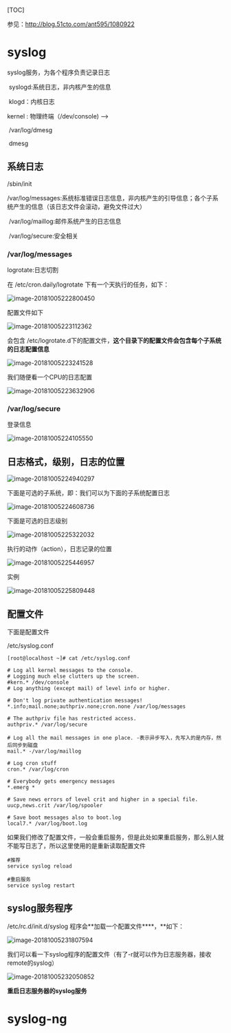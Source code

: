 

[TOC]



参见：http://blog.51cto.com/ant595/1080922



# syslog



syslog服务，为各个程序负责记录日志

​	syslogd:系统日志，非内核产生的信息

​	klogd：内核日志



kernel : 物理终端（/dev/console) —>

​	/var/log/dmesg

​	dmesg



## 系统日志



/sbin/init

​	/var/log/messages:系统标准错误日志信息，非内核产生的引导信息；各个子系统产生的信息（该日志文件会滚动，避免文件过大）

​	/var/log/maillog:邮件系统产生的日志信息

​	/var/log/secure:安全相关



### /var/log/messages



logrotate:日志切割



在 /etc/cron.daily/logrotate 下有一个天执行的任务，如下：

![image-20181005222800450](/Users/chenyansong/Documents/note/images/linux/log/logrotage.png)

配置文件如下

![image-20181005223112362](/Users/chenyansong/Documents/note/images/linux/log/logrotage2.png)



会包含 /etc/logrotate.d下的配置文件，**这个目录下的配置文件会包含每个子系统的日志配置信息**

![image-20181005223241528](/Users/chenyansong/Documents/note/images/linux/log/logrotage3.png)



我们随便看一个CPU的日志配置

![image-20181005223632906](/Users/chenyansong/Documents/note/images/linux/log/logrotage4.png)



### /var/log/secure

登录信息

![image-20181005224105550](/Users/chenyansong/Documents/note/images/linux/log/secure.png)





## 日志格式，级别，日志的位置



![image-20181005224940297](/Users/chenyansong/Documents/note/images/linux/log/syslog-format0.png)



下面是可选的子系统，即：我们可以为下面的子系统配置日志

![image-20181005224608736](/Users/chenyansong/Documents/note/images/linux/log/syslog-format.png)



下面是可选的日志级别

![image-20181005225322032](/Users/chenyansong/Documents/note/images/linux/log/syslog-level.png)





执行的动作（action），日志记录的位置

![image-20181005225446957](/Users/chenyansong/Documents/note/images/linux/log/syslog_action.png)



实例



![image-20181005225809448](/Users/chenyansong/Documents/note/images/linux/log/syslog-example.png)



## 配置文件



下面是配置文件

/etc/syslog.conf

```
[root@localhost ~]# cat /etc/syslog.conf
 
# Log all kernel messages to the console.
# Logging much else clutters up the screen.
#kern.* /dev/console
# Log anything (except mail) of level info or higher.
 
# Don't log private authentication messages!
*.info;mail.none;authpriv.none;cron.none /var/log/messages
 
# The authpriv file has restricted access.
authpriv.* /var/log/secure
 
# Log all the mail messages in one place. -表示异步写入，先写入的是内存，然后同步到磁盘
mail.* -/var/log/maillog
 
# Log cron stuff
cron.* /var/log/cron
 
# Everybody gets emergency messages
*.emerg *
 
# Save news errors of level crit and higher in a special file.
uucp,news.crit /var/log/spooler
 
# Save boot messages also to boot.log
local7.* /var/log/boot.log
```



如果我们修改了配置文件，一般会重启服务，但是此处如果重启服务，那么别人就不能写日志了，所以这里使用的是重新读取配置文件

```
#推荐
service syslog reload

#重启服务
service syslog restart

```





## syslog服务程序

/etc/rc.d/init.d/syslog 程序会**加载一个配置文件****，**如下：

![image-20181005231807594](/Users/chenyansong/Documents/note/images/linux/log/syslog-config.png)



我们可以看一下syslog程序的配置文件（有了-r就可以作为日志服务器，接收remote的syslog）

![image-20181005232050852](/Users/chenyansong/Documents/note/images/linux/log/syslog-config2.png)



**重启日志服务器的syslog服务**





# syslog-ng

